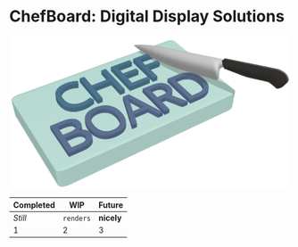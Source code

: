 # ChefBoard: Digital Display Solutions

![ChefBoard Logo](/static/Chefboard_Logo.png)

| Completed | WIP       | Future     |
| --------- | --------- | ---------- |
| _Still_   | `renders` | **nicely** |
| 1         | 2         | 3          |
